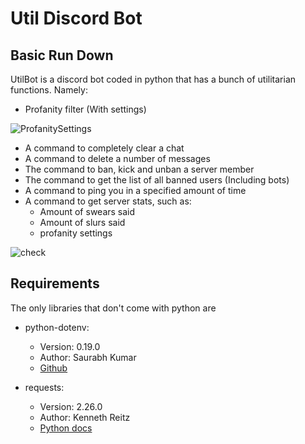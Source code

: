 # Util Discord Bot


## Basic Run Down
UtilBot is a discord bot coded in python that has a bunch of utilitarian functions. Namely:
 - Profanity filter (With settings)

![ProfanitySettings](https://user-images.githubusercontent.com/41566305/133441498-60fd9e00-5986-4be2-996d-1d25ce13b08b.png)
 - A command to completely clear a chat
 - A command to delete a number of messages
 - The command to ban, kick and unban a server member
 - The command to get the list of all banned users (Including bots)
 - A command to ping you in a specified amount of time
 - A command to get server stats, such as:
	 - Amount of swears said
	 - Amount of slurs said
	 - profanity settings

![check](https://user-images.githubusercontent.com/41566305/133441528-245bf34a-5c06-498f-96bf-a8cab83ca2ae.png)


## Requirements
The only libraries that don't come with python are 

- python-dotenv:
	- Version: 0.19.0
	- Author: Saurabh Kumar
	- [Github](https://github.com/theskumar/python-dotenv)

- requests:
	- Version: 2.26.0
	- Author: Kenneth Reitz
	- [Python docs](https://docs.python-requests.org/en/latest/)

